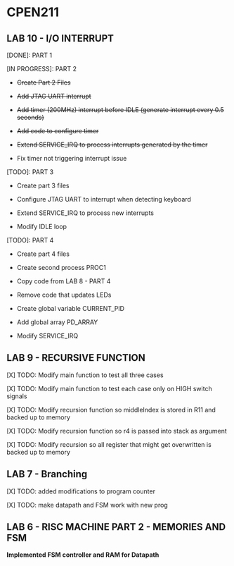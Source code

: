 # CPEN211

## LAB 10 - I/O INTERRUPT
[DONE]: PART 1

[IN PROGRESS]: PART 2

- ~~Create Part 2 Files~~

- ~~Add JTAG UART interrupt~~

- ~~Add timer (200MHz) interrupt before IDLE (generate interrupt every 0.5 seconds)~~

- ~~Add code to configure timer~~

- ~~Extend SERVICE_IRQ to process interrupts generated by the timer~~

- Fix timer not triggering interrupt issue

[TODO]: PART 3

- Create part 3 files

- Configure JTAG UART to interrupt when detecting keyboard

- Extend SERVICE_IRQ to process new interrupts

- Modify IDLE loop

[TODO]: PART 4

- Create part 4 files

- Create second process PROC1

- Copy code from LAB 8 - PART 4

- Remove code that updates LEDs

- Create global variable CURRENT_PID

- Add global array PD_ARRAY

- Modify SERVICE_IRQ

## LAB 9 - RECURSIVE FUNCTION

[X] TODO: Modify main function to test all three cases

[X] TODO: Modify main function to test each case only on HIGH switch signals

[X] TODO: Modify recursion function so middleIndex is stored in R11 and backed up to memory

[X] TODO: Modify recursion function so r4 is passed into stack as argument

[X] TODO: Modify recursion so all register that might get overwritten is backed up to memory

## LAB 7 - Branching

[X] TODO: added modifications to program counter

[X] TODO: make datapath and FSM work with new prog


## LAB 6 - RISC MACHINE PART 2 - MEMORIES AND FSM

**Implemented FSM controller and RAM for Datapath**
